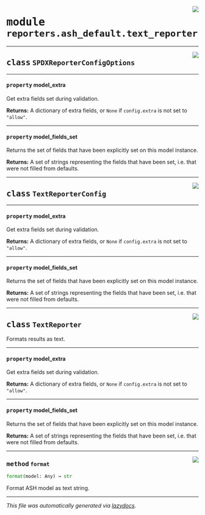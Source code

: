 <!-- markdownlint-disable -->

<a href="https://github.com/example/my-project/blob/main/src/automated_security_helper/reporters/ash_default/text_reporter.py#L0"><img align="right" style="float:right;" src="https://img.shields.io/badge/-source-cccccc?style=flat-square"></a>

# <kbd>module</kbd> `reporters.ash_default.text_reporter`






---

<a href="https://github.com/example/my-project/blob/main/src/automated_security_helper/reporters/ash_default/text_reporter.py#L12"><img align="right" style="float:right;" src="https://img.shields.io/badge/-source-cccccc?style=flat-square"></a>

## <kbd>class</kbd> `SPDXReporterConfigOptions`





---

#### <kbd>property</kbd> model_extra

Get extra fields set during validation. 



**Returns:**
  A dictionary of extra fields, or `None` if `config.extra` is not set to `"allow"`. 

---

#### <kbd>property</kbd> model_fields_set

Returns the set of fields that have been explicitly set on this model instance. 



**Returns:**
  A set of strings representing the fields that have been set,  i.e. that were not filled from defaults. 




---

<a href="https://github.com/example/my-project/blob/main/src/automated_security_helper/reporters/ash_default/text_reporter.py#L16"><img align="right" style="float:right;" src="https://img.shields.io/badge/-source-cccccc?style=flat-square"></a>

## <kbd>class</kbd> `TextReporterConfig`





---

#### <kbd>property</kbd> model_extra

Get extra fields set during validation. 



**Returns:**
  A dictionary of extra fields, or `None` if `config.extra` is not set to `"allow"`. 

---

#### <kbd>property</kbd> model_fields_set

Returns the set of fields that have been explicitly set on this model instance. 



**Returns:**
  A set of strings representing the fields that have been set,  i.e. that were not filled from defaults. 




---

<a href="https://github.com/example/my-project/blob/main/src/automated_security_helper/reporters/ash_default/text_reporter.py#L22"><img align="right" style="float:right;" src="https://img.shields.io/badge/-source-cccccc?style=flat-square"></a>

## <kbd>class</kbd> `TextReporter`
Formats results as text. 


---

#### <kbd>property</kbd> model_extra

Get extra fields set during validation. 



**Returns:**
  A dictionary of extra fields, or `None` if `config.extra` is not set to `"allow"`. 

---

#### <kbd>property</kbd> model_fields_set

Returns the set of fields that have been explicitly set on this model instance. 



**Returns:**
  A set of strings representing the fields that have been set,  i.e. that were not filled from defaults. 



---

<a href="https://github.com/example/my-project/blob/main/src/automated_security_helper/reporters/ash_default/text_reporter.py#L25"><img align="right" style="float:right;" src="https://img.shields.io/badge/-source-cccccc?style=flat-square"></a>

### <kbd>method</kbd> `format`

```python
format(model: Any) → str
```

Format ASH model as text string. 




---

_This file was automatically generated via [lazydocs](https://github.com/ml-tooling/lazydocs)._
